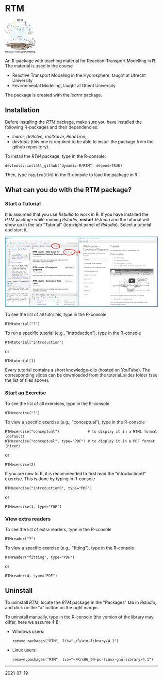 # RTM

<img src="man/figures/RTMlogo.png" width="100">

An R-package with teaching material for Reaction-Transport Modelling in **R**. The material is used in the course

- Reactive Transport Modeling in the Hydrosphere, taught at Utrecht University
- Environmental Modeling, taught at Ghent University

The package is created with the *learnr* package.

## Installation

Before installing the *RTM* package, make sure you have installed the following R-packages and their dependencies:

* *learnr, deSolve, rootSolve, ReacTran*;
* *devtools* (this one is required to be able to install the package from the github repository). 

To install the *RTM* package, type in the R-console:

```
devtools::install_github("dynamic-R/RTM", depend=TRUE)
```
Then, type ``require(RTM)`` in the R-console to load the package in R.

## What can you do with the RTM package?

### Start a Tutorial

It is assumed that you use *Rstudio* to work in R. If you have installed the *RTM* package while running *Rstudio*, **restart** *Rstudio* and the tutorial will show up in the tab "Tutorial" (top-right panel of *Rstudio*). Select a tutorial and start it.

![](inst/exercises/introductionR/images/Rstudio_tutorial.png)

To see the list of all tutorials, type in the R-console

```
RTMtutorial("?")
```

To run a specific tutorial (e.g., "introduction"), type in the R-console

```
RTMtutorial("introduction")
```

or

```
RTMtutorial(1)
```

Every tutorial contains a short knowledge-clip (hosted on YouTube). The corresponding slides can be downloaded from the <a src="https://github.com/dynamic-R/RTM/tree/main/tutorial_slides">tutorial_slides</a> folder (see the list of files above).

### Start an Exercise

To see the list of all exercises, type in the R-console

```
RTMexercise("?")
```

To view a specific exercise (e.g., "conceptual"), type in the R-console

```
RTMexercise("conceptual")             # to display it in a HTML format (default)
RTMexercise("conceptual", type="PDF") # to display it in a PDF format (nicer)
```

or

```
RTMexercise(2)
```

If you are new to R, it is recommended to first read the "introductionR" exercise. This is done by typing in R-console

```
RTMexercise("introductionR", type="PDF")
```

or

```
RTMexercise(1, type="PDF")
```

### View extra readers

To see the list of extra readers, type in the R-console

```
RTMreader("?")
```

To view a specific exercise (e.g., "fitting"), type in the R-console

```
RTMreader("fitting", type="PDF")
```

or

```
RTMreader(4, type="PDF")
```

## Uninstall

To uninstall *RTM*, locate the *RTM* package in the "Packages" tab in *Rstudio*, and click on the "x" button on the right margin.

To uninstall manually, type in the R-console (the version of the library may differ, here we assume 4.1):

* Windows users: 
  ```
  remove.packages("RTM", lib="~/R/win-library/4.1")
  ```
* Linux users: 
  ```
  remove.packages("RTM", lib="~/R/x86_64-pc-linux-gnu-library/4.1")
  ```

---
2021-07-19
